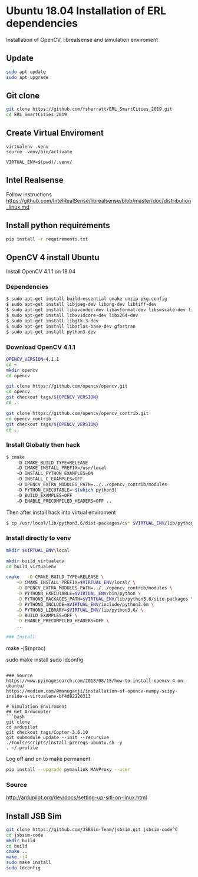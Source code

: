 # Ubuntu 18.04 Installation of ERL dependencies
Installation of OpenCV, librealsense and simulation enviroment

## Update
```bash
sudo apt update
sudo apt upgrade
```

## Git clone
```bash
git clone https://github.com/fsherratt/ERL_SmartCities_2019.git
cd ERL_SmartCities_2019
```

## Create Virtual Enviroment
```
virtualenv .venv
source .venv/bin/activate

VIRTUAL_ENV=$(pwd)/.venv/
```

## Intel Realsense
Follow instructions https://github.com/IntelRealSense/librealsense/blob/master/doc/distribution_linux.md

## Install python requirements
```bash
pip install -r requirements.txt
```

## OpenCV 4 install Ubuntu
Install OpenCV 4.1.1 on 18.04

### Dependencies
```bash
$ sudo apt-get install build-essential cmake unzip pkg-config
$ sudo apt-get install libjpeg-dev libpng-dev libtiff-dev
$ sudo apt-get install libavcodec-dev libavformat-dev libswscale-dev libv4l-dev
$ sudo apt-get install libxvidcore-dev libx264-dev
$ sudo apt-get install libgtk-3-dev
$ sudo apt-get install libatlas-base-dev gfortran
$ sudo apt-get install python3-dev
```

### Download OpenCV 4.1.1
```bash
OPENCV_VERSION=4.1.1
cd ~
mkdir opencv
cd opencv

git clone https://github.com/opencv/opencv.git
cd opencv
git checkout tags/${OPENCV_VERSION}
cd ..

git clone https://github.com/opencv/opencv_contrib.git
cd opencv_contrib
git checkout tags/${OPENCV_VERSION}
cd ..
```

### Install Globally then hack
```bash
$ cmake 
	-D CMAKE_BUILD_TYPE=RELEASE 
	-D CMAKE_INSTALL_PREFIX=/usr/local 
	-D INSTALL_PYTHON_EXAMPLES=ON 
	-D INSTALL_C_EXAMPLES=OFF 
	-D OPENCV_EXTRA_MODULES_PATH=../../opencv_contrib/modules 
	-D PYTHON_EXECUTABLE=~$(which python3) 
	-D BUILD_EXAMPLES=OFF 
	-D ENABLE_PRECOMPILED_HEADERS=OFF ..
```

Then after install hack into virtual enviroment
```bash
$ cp /usr/local/lib/python3.6/dist-packages/cv* $VIRTUAL_ENV/lib/python3.6/site-packages/ -r
```

### Install directly to venv
```bash
mkdir $VIRTUAL_ENV\local

mkdir build_virtualenv
cd build_virtualenv

cmake   -D CMAKE_BUILD_TYPE=RELEASE \
	-D CMAKE_INSTALL_PREFIX=$VIRTUAL_ENV/local/ \
	-D OPENCV_EXTRA_MODULES_PATH=../../opencv_contrib/modules \
	-D PYTHON3_EXECUTABLE=$VIRTUAL_ENV/bin/python \
	-D PYTHON3_PACKAGES_PATH=$VIRTUAL_ENV/lib/python3.6/site-packages \
	-D PYTHON3_INCLUDE=$VIRTUAL_ENV/include/python3.6m \
	-D PYTHON3_LIBRARY=$VIRTUAL_ENV/lib/python3.6/ \
	-D BUILD_EXAMPLES=OFF \
	-D ENABLE_PRECOMPILED_HEADERS=OFF \
	..

### Install
```
make -j$(nproc)

sudo make install
sudo ldconfig
```

### Source
https://www.pyimagesearch.com/2018/08/15/how-to-install-opencv-4-on-ubuntu/
https://medium.com/@manuganji/installation-of-opencv-numpy-scipy-inside-a-virtualenv-bf4d82220313

# Simulation Enviroment
## Get Arducopter
```bash
git clone
cd ardupilot
git checkout tags/Copter-3.6.10
git submodule update --init --recursive
./Tools/scripts/install-prereqs-ubuntu.sh -y
. ~/.profile
```
Log off and on to make permanent

```bash
pip install --upgrade pymavlink MAVProxy --user
```

### Source 
http://ardupilot.org/dev/docs/setting-up-sitl-on-linux.html

## Install JSB Sim
```bash
git clone https://github.com/JSBSim-Team/jsbsim.git jsbsim-code^C
cd jsbsim-code
mkdir build
cd build
cmake ..
make -j4
sudo make install
sudo ldconfig
```





